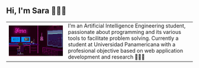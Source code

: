 ## Hi, I'm Sara 👩🏽‍💻
<!-- <div>
    <div>
        <p align="center">
            <img src="background.png" width="80%" />
        </p>    
    </div>

    <div>
        <h1>hola</h1>
    </div>
</div> -->
<table>
<tr>
</tr>
<tr>
<td>
    <img src="background.png"  width="150%"/>
</td>
<td>
    I’m an Artificial Intelligence Engineering
                    student, passionate about
                    programming and its various tools to
                    facilitate problem solving. Currently a
                    student at Universidad Panamericana
                    with a profesional objective based on
                    web application development and
                    research 👩🏽‍💻
</td>
</tr>
</table>